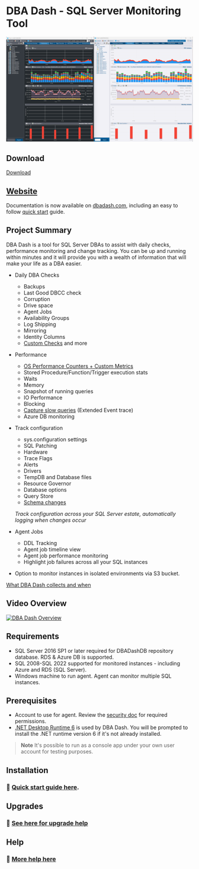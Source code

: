 # DBA Dash - SQL Server Monitoring Tool

![DBA Dash Performance](Docs/DBADash_LightAndDark.png)

## Download

[Download](https://github.com/trimble-oss/dba-dash/releases)

## [Website](https://dbadash.com) 

Documentation is now available on [dbadash.com](https://dbadash.com), including an easy to follow [quick start](https://dbadash.com/docs/setup/quick-start/) guide.

## Project Summary

DBA Dash is a tool for SQL Server DBAs to assist with daily checks, performance monitoring and change tracking.  You can be up and running within minutes and it will provide you with a wealth of information that will make your life as a DBA easier.

- Daily DBA Checks
  - Backups
  - Last Good DBCC check
  - Corruption
  - Drive space
  - Agent Jobs
  - Availability Groups
  - Log Shipping
  - Mirroring
  - Identity Columns
  - [Custom Checks](https://dbadash.com/docs/help/custom-checks/) and more
- Performance
  - [OS Performance Counters + Custom Metrics](https://dbadash.com/docs/help/os-performance-counters/)
  - Stored Procedure/Function/Trigger execution stats
  - Waits
  - Memory
  - Snapshot of running queries
  - IO Performance
  - Blocking
  - [Capture slow queries](https://dbadash.com/docs/help/slow-queries/) (Extended Event trace)
  - Azure DB monitoring
- Track configuration
   - sys.configuration settings
   - SQL Patching
   - Hardware
   - Trace Flags
   - Alerts
   - Drivers
   - TempDB and Database files
   - Resource Governor
   - Database options
   - Query Store
   - [Schema changes](https://dbadash.com/docs/help/schema-snapshots/)

    *Track configuration across your SQL Server estate, automatically logging when changes occur*
    
- Agent Jobs
  - DDL Tracking
  - Agent job timeline view
  - Agent job performance monitoring
  - Highlight job failures across all your SQL instances
- Option to monitor instances in isolated environments via S3 bucket.

 [What DBA Dash collects and when](https://dbadash.com/docs/help/schedule/)

## Video Overview

[![DBA Dash Overview](https://img.youtube.com/vi/X7e4zElOQ3c/0.jpg)](https://www.youtube.com/watch?v=X7e4zElOQ3c)

## Requirements

- SQL Server 2016 SP1 or later required for DBADashDB repository database.  RDS & Azure DB is supported.  
- SQL 2008-SQL 2022 supported for monitored instances - including Azure and RDS (SQL Server).  
- Windows machine to run agent.  Agent can monitor multiple SQL instances.

## Prerequisites

- Account to use for agent.  Review the [security doc](https://dbadash.com/docs/help/security/) for required permissions. 
- [.NET Desktop Runtime 6](https://dotnet.microsoft.com/en-us/download/dotnet/6.0) is used by DBA Dash.  You will be prompted to install the .NET runtime version 6 if it's not already installed.

> **Note** 
> It's possible to run as a console app under your own user account for testing purposes.

## Installation

### 👋 [Quick start guide here](https://dbadash.com/docs/setup/quick-start/).

## Upgrades

### 👋 [See here for upgrade help](https://dbadash.com/docs/setup/upgrades/)

## Help

### 👋 [More help here](https://dbadash.com/docs/setup/quick-start/)
